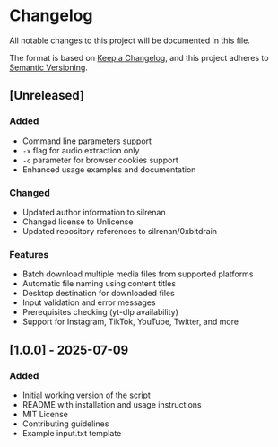 # Changelog

All notable changes to this project will be documented in this file.

The format is based on [Keep a Changelog](https://keepachangelog.com/en/1.0.0/),
and this project adheres to [Semantic Versioning](https://semver.org/spec/v2.0.0.html).

## [Unreleased]

### Added
- Command line parameters support
- `-x` flag for audio extraction only
- `-c` parameter for browser cookies support
- Enhanced usage examples and documentation

### Changed
- Updated author information to silrenan
- Changed license to Unlicense
- Updated repository references to silrenan/0xbitdrain

### Features
- Batch download multiple media files from supported platforms
- Automatic file naming using content titles
- Desktop destination for downloaded files
- Input validation and error messages
- Prerequisites checking (yt-dlp availability)
- Support for Instagram, TikTok, YouTube, Twitter, and more

## [1.0.0] - 2025-07-09

### Added
- Initial working version of the script
- README with installation and usage instructions
- MIT License
- Contributing guidelines
- Example input.txt template

